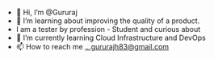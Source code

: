 - 👋 Hi, I’m @Gururaj
- 👀 I’m learning about improving the quality of a product.
- I am a tester by profession - Student and curious about 
- 🌱 I’m currently learning Cloud Infrastructure and DevOps
- 📫 How to reach me ...gururajh83@gmail.com

<!---
gururajh/gururajh is a ✨ special ✨ repository because its `README.md` (this file) appears on your GitHub profile.
You can click the Preview link to take a look at your changes.
--->
